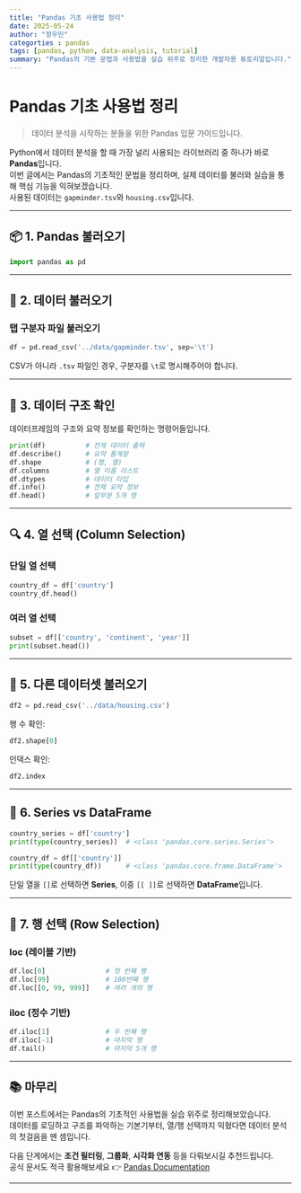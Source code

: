 ```yaml
---
title: "Pandas 기초 사용법 정리"
date: 2025-05-24
author: "정우민"
categorties : pandas
tags: [pandas, python, data-analysis, tutorial]
summary: "Pandas의 기본 문법과 사용법을 실습 위주로 정리한 개발자용 튜토리얼입니다."
---
```


# Pandas 기초 사용법 정리

> 데이터 분석을 시작하는 분들을 위한 Pandas 입문 가이드입니다.

Python에서 데이터 분석을 할 때 가장 널리 사용되는 라이브러리 중 하나가 바로 **Pandas**입니다.  
이번 글에서는 Pandas의 기초적인 문법을 정리하며, 실제 데이터를 불러와 실습을 통해 핵심 기능을 익혀보겠습니다.  
사용된 데이터는 `gapminder.tsv`와 `housing.csv`입니다.

---

## 📦 1. Pandas 불러오기

```python
import pandas as pd
```

---

## 📁 2. 데이터 불러오기

### 탭 구분자 파일 불러오기

```python
df = pd.read_csv('../data/gapminder.tsv', sep='\t')
```

CSV가 아니라 `.tsv` 파일인 경우, 구분자를 `\t`로 명시해주어야 합니다.

---

## 🧾 3. 데이터 구조 확인

데이터프레임의 구조와 요약 정보를 확인하는 명령어들입니다.

```python
print(df)          # 전체 데이터 출력
df.describe()      # 요약 통계량
df.shape           # (행, 열)
df.columns         # 열 이름 리스트
df.dtypes          # 데이터 타입
df.info()          # 전체 요약 정보
df.head()          # 앞부분 5개 행
```

---

## 🔍 4. 열 선택 (Column Selection)

### 단일 열 선택

```python
country_df = df['country']
country_df.head()
```

### 여러 열 선택

```python
subset = df[['country', 'continent', 'year']]
print(subset.head())
```

---

## 🏡 5. 다른 데이터셋 불러오기

```python
df2 = pd.read_csv('../data/housing.csv')
```

행 수 확인:

```python
df2.shape[0]
```

인덱스 확인:

```python
df2.index
```

---

## 📌 6. Series vs DataFrame

```python
country_series = df['country']
print(type(country_series))  # <class 'pandas.core.series.Series'>

country_df = df[['country']]
print(type(country_df))      # <class 'pandas.core.frame.DataFrame'>
```

단일 열을 `[]`로 선택하면 **Series**, 이중 `[[ ]]`로 선택하면 **DataFrame**입니다.

---

## 🔎 7. 행 선택 (Row Selection)

### loc (레이블 기반)

```python
df.loc[0]               # 첫 번째 행
df.loc[99]              # 100번째 행
df.loc[[0, 99, 999]]    # 여러 개의 행
```

### iloc (정수 기반)

```python
df.iloc[1]              # 두 번째 행
df.iloc[-1]             # 마지막 행
df.tail()               # 마지막 5개 행
```

---

## 📚 마무리

이번 포스트에서는 Pandas의 기초적인 사용법을 실습 위주로 정리해보았습니다.  
데이터를 로딩하고 구조를 파악하는 기본기부터, 열/행 선택까지 익혔다면 데이터 분석의 첫걸음을 뗀 셈입니다.

다음 단계에서는 **조건 필터링**, **그룹화**, **시각화 연동** 등을 다뤄보시길 추천드립니다.  
공식 문서도 적극 활용해보세요 👉 [Pandas Documentation](https://pandas.pydata.org/docs/)

---

